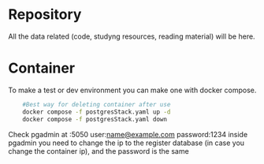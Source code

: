 # Repository

All the data related (code, studyng resources, reading material) will be here. 

# Container

To make a test or dev environment you can make one with docker compose.

```bash
    #Best way for deleting container after use
    docker compose -f postgresStack.yaml up -d
    docker compose -f postgresStack.yaml down
```

Check pgadmin at <ip>:5050 user:name@example.com password:1234
inside pgadmin you need to change the ip to the register database (in case you change the container ip), and the password is the same 